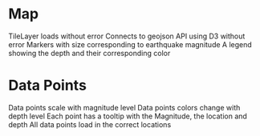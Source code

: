 # Map 
TileLayer loads without error 
Connects to geojson API using D3 without error 
Markers with size corresponding to earthquake magnitude 
A legend showing the depth and their corresponding color 

# Data Points 
Data points scale with magnitude level
Data points colors change with depth level 
Each point has a tooltip with the Magnitude, the location and depth 
All data points load in the correct locations

